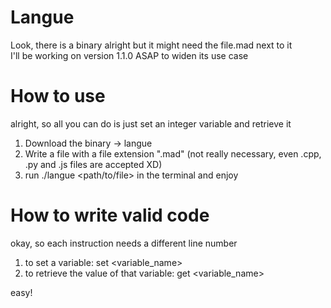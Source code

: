 # Langue

Look, there is a binary alright but it might need the file.mad next to it <br />
I'll be working on version 1.1.0 ASAP to widen its use case

# How to use
alright, so all you can do is just set an integer variable and retrieve it

1. Download the binary -> langue<br />
2. Write a file with a file extension ".mad" (not really necessary, even .cpp, .py and .js files are accepted XD)
3. run ./langue <path/to/file> in the terminal and enjoy

# How to write valid code
okay, so each instruction needs a different line number

1. to set a variable: set <variable_name> <value> <br />
2. to retrieve the value of that variable: get <variable_name>

easy!
